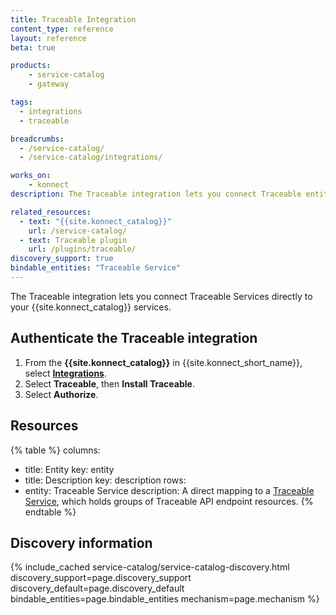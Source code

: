 ```yaml
---
title: Traceable Integration
content_type: reference
layout: reference
beta: true

products:
    - service-catalog
    - gateway

tags:
  - integrations
  - traceable

breadcrumbs:
  - /service-catalog/
  - /service-catalog/integrations/

works_on:
    - konnect
description: The Traceable integration lets you connect Traceable entities directly to your {{site.konnect_catalog}} services.

related_resources:
  - text: "{{site.konnect_catalog}}"
    url: /service-catalog/
  - text: Traceable plugin
    url: /plugins/traceable/
discovery_support: true
bindable_entities: "Traceable Service"
---
```


The Traceable integration lets you connect Traceable Services directly to your {{site.konnect_catalog}} services.

## Authenticate the Traceable integration

1. From the **{{site.konnect_catalog}}** in {{site.konnect_short_name}}, select **[Integrations](https://cloud.konghq.com/us/service-catalog/integrations)**. 
2. Select **Traceable**, then **Install Traceable**.
3. Select **Authorize**. 

## Resources

<!--vale off-->
{% table %}
columns:
  - title: Entity
    key: entity
  - title: Description
    key: description
rows:
  - entity: Traceable Service
    description: 
      A direct mapping to a [Traceable Service](https://docs.traceable.ai/docs/domains-services-backends), which holds groups of Traceable API endpoint resources.
{% endtable %}
<!--vale on-->

## Discovery information

<!-- vale off-->

{% include_cached service-catalog/service-catalog-discovery.html 
   discovery_support=page.discovery_support
   discovery_default=page.discovery_default
   bindable_entities=page.bindable_entities
   mechanism=page.mechanism %}

<!-- vale on-->



